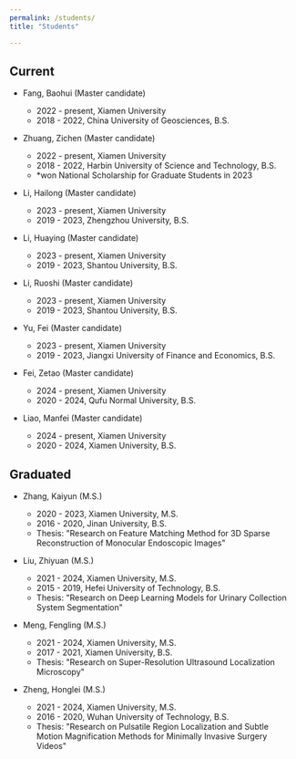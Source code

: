 ```yaml
---
permalink: /students/
title: "Students"

---
```


## <i class="fa fa-user-circle" aria-hidden="true"></i> Current
	
* Fang, Baohui (Master candidate)
	* 2022 - present, Xiamen University
	* 2018 - 2022, China University of Geosciences, B.S.
	
* Zhuang, Zichen (Master candidate)
	* 2022 - present, Xiamen University
	* 2018 - 2022, Harbin University of Science and Technology, B.S.
	* \*won National Scholarship for Graduate Students in 2023
	
* Li, Hailong (Master candidate)
	* 2023 - present, Xiamen University
	* 2019 - 2023, Zhengzhou University, B.S.
	
* Li, Huaying (Master candidate)
	* 2023 - present, Xiamen University
	* 2019 - 2023, Shantou University, B.S.
	
* Li, Ruoshi (Master candidate)
	* 2023 - present, Xiamen University
	* 2019 - 2023, Shantou University, B.S.
	
* Yu, Fei (Master candidate)
	* 2023 - present, Xiamen University
	* 2019 - 2023, Jiangxi University of Finance and Economics, B.S.
	
* Fei, Zetao (Master candidate)
	* 2024 - present, Xiamen University
	* 2020 - 2024, Qufu Normal University, B.S.
	
* Liao, Manfei (Master candidate)
	* 2024 - present, Xiamen University
	* 2020 - 2024, Xiamen University, B.S.
	

## <i class="fa fa-graduation-cap" aria-hidden="true"></i> Graduated

* Zhang, Kaiyun (M.S.)
	* 2020 - 2023, Xiamen University, M.S.
	* 2016 - 2020, Jinan University, B.S.
	* Thesis: "Research on Feature Matching Method for 3D Sparse Reconstruction of Monocular Endoscopic Images"
	
* Liu, Zhiyuan (M.S.)
	* 2021 - 2024, Xiamen University, M.S.
	* 2015 - 2019, Hefei University of Technology, B.S.
	* Thesis: "Research on Deep Learning Models for Urinary Collection System Segmentation"
	
* Meng, Fengling (M.S.)
	* 2021 - 2024, Xiamen University, M.S.
	* 2017 - 2021, Xiamen University, B.S.
	* Thesis: "Research on Super-Resolution Ultrasound Localization Microscopy"
	
* Zheng, Honglei (M.S.)
	* 2021 - 2024, Xiamen University, M.S.
	* 2016 - 2020, Wuhan University of Technology, B.S.
	* Thesis: "Research on Pulsatile Region Localization and Subtle Motion Magnification Methods for Minimally Invasive Surgery Videos"